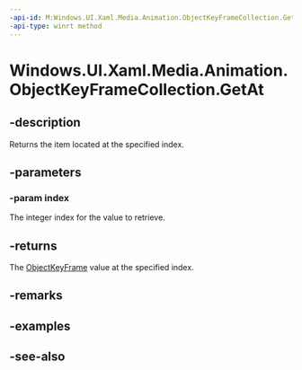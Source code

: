 ```yaml
---
-api-id: M:Windows.UI.Xaml.Media.Animation.ObjectKeyFrameCollection.GetAt(System.UInt32)
-api-type: winrt method
---
```


<!-- Method syntax
public Windows.UI.Xaml.Media.Animation.ObjectKeyFrame GetAt(System.UInt32 index)
-->

# Windows.UI.Xaml.Media.Animation.ObjectKeyFrameCollection.GetAt

## -description
Returns the item located at the specified index.



## -parameters
### -param index
The integer index for the value to retrieve.

## -returns
The [ObjectKeyFrame](objectkeyframe.md) value at the specified index.

## -remarks

## -examples

## -see-also
